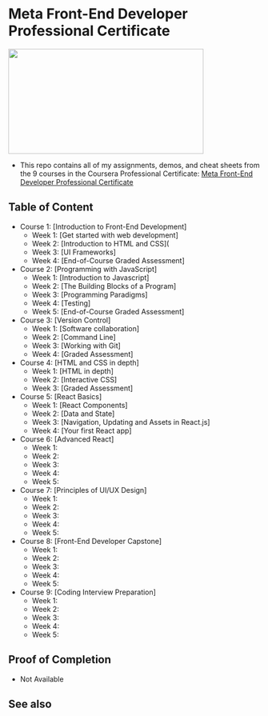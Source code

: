 # Meta Front-End Developer Professional Certificate

<img src="https://static.dezeen.com/uploads/2021/11/meta-facebook-rebranding-name-news_dezeen_2364_col_hero2.jpg" width="390px" height="210px">

- This repo contains all of my assignments, demos, and cheat sheets from the 9 courses in the Coursera Professional Certificate: [Meta Front-End Developer Professional Certificate](https://www.coursera.org/professional-certificates/meta-front-end-developer)

## Table of Content

- Course 1: [Introduction to Front-End Development]
  * Week 1: [Get started with web development]
  * Week 2: [Introduction to HTML and CSS](
  * Week 3: [UI Frameworks]
  * Week 4: [End-of-Course Graded Assessment]
- Course 2: [Programming with JavaScript]
  * Week 1: [Introduction to Javascript]
  * Week 2: [The Building Blocks of a Program]
  * Week 3: [Programming Paradigms]
  * Week 4: [Testing]
  * Week 5: [End-of-Course Graded Assessment]
- Course 3: [Version Control]
  * Week 1: [Software collaboration]
  * Week 2: [Command Line]
  * Week 3: [Working with Git]
  * Week 4: [Graded Assessment]
- Course 4: [HTML and CSS in depth]
  * Week 1: [HTML in depth]
  * Week 2: [Interactive CSS]
  * Week 3: [Graded Assessment]
- Course 5: [React Basics]
  * Week 1: [React Components]
  * Week 2: [Data and State]
  * Week 3: [Navigation, Updating and Assets in React.js]
  * Week 4: [Your first React app]
- Course 6: [Advanced React]
  * Week 1: 
  * Week 2: 
  * Week 3: 
  * Week 4: 
  * Week 5: 
- Course 7: [Principles of UI/UX Design]
  * Week 1: 
  * Week 2: 
  * Week 3: 
  * Week 4: 
  * Week 5: 
- Course 8: [Front-End Developer Capstone]
  * Week 1: 
  * Week 2: 
  * Week 3: 
  * Week 4: 
  * Week 5: 
- Course 9: [Coding Interview Preparation]
  * Week 1: 
  * Week 2: 
  * Week 3: 
  * Week 4: 
  * Week 5: 

## Proof of Completion

- Not Available

## See also
